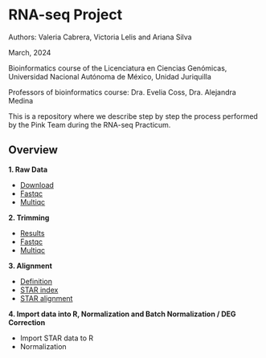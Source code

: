 # RNA-seq Project
Authors: Valeria Cabrera, Victoria Lelis and Ariana Silva

March, 2024

Bioinformatics course of the Licenciatura en Ciencias Genómicas, Universidad Nacional Autónoma de México, Unidad Juriquilla

Professors of bioinformatics course: Dra. Evelia Coss, Dra. Alejandra Medina

This is a repository where we describe step by step the process performed by the Pink Team during the RNA-seq Practicum.

## Overview

**1. Raw Data**
- [Download](https://github.com/arianaresi/RNA-seq/tree/main/RawData/Download)
- [Fastqc](https://github.com/arianaresi/RNA-seq/tree/main/RawData/Fastqc)
- [Multiqc](https://github.com/arianaresi/RNA-seq/tree/main/RawData/Multiqc)

**2. Trimming**

   - [Results](https://github.com/arianaresi/RNA-seq/tree/main/Trimming/Results)
   - [Fastqc](https://github.com/arianaresi/RNA-seq/tree/main/Trimming/Fastqc_trimmed)
   - [Multiqc](https://github.com/arianaresi/RNA-seq/tree/main/Trimming/Multiqc_trimmed)

**3. Alignment**

   - [Definition]()
   - [STAR index](https://github.com/arianaresi/RNA-seq/tree/main/Alignment/STAR_index)
   - [STAR alignment](https://github.com/arianaresi/RNA-seq/tree/main/Alignment/STAR_alignment)
  
**4. Import data into R, Normalization and Batch Normalization / DEG Correction**

   - Import STAR data to R
   - Normalization
